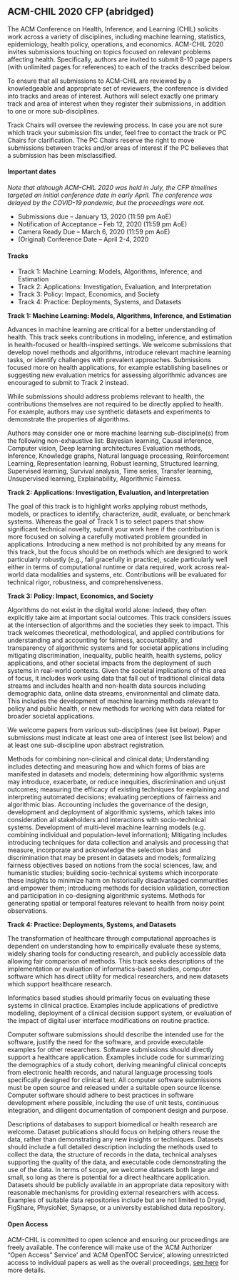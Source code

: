 ## ACM-CHIL 2020 CFP (abridged)

The ACM Conference on Health, Inference, and Learning (CHIL) solicits work across a variety of disciplines, including machine learning, statistics, epidemiology, health policy, operations, and economics. ACM-CHIL 2020 invites submissions touching on topics focused on relevant problems affecting health. Specifically, authors are invited to submit 8-10 page papers (with unlimited pages for references) to each of the tracks described below.

To ensure that all submissions to ACM-CHIL are reviewed by a knowledgeable and appropriate set of reviewers, the conference is divided into tracks and areas of interest. Authors will select exactly one primary track and area of interest when they register their submissions, in addition to one or more sub-disciplines.

Track Chairs will oversee the reviewing process. In case you are not sure which track your submission fits under, feel free to contact the track or PC Chairs for clarification. The PC Chairs reserve the right to move submissions between tracks and/or areas of interest if the PC believes that a submission has been misclassified.

#### Important dates

_Note that although ACM-CHIL 2020 was held in July, the CFP timelines targeted an initial conference date in early April. The conference was delayed by the COVID-19 pandemic, but the proceedings were not._

- Submissions due – January 13, 2020 (11:59 pm AoE)
- Notification of Acceptance – Feb 12, 2020 (11:59 pm AoE)
- Camera Ready Due – March 6, 2020 (11:59 pm AoE)
- (Original) Conference Date – April 2-4, 2020

#### Tracks

- Track 1: Machine Learning: Models, Algorithms, Inference, and Estimation
- Track 2: Applications: Investigation, Evaluation, and Interpretation
- Track 3: Policy: Impact, Economics, and Society
- Track 4: Practice: Deployments, Systems, and Datasets

**Track 1: Machine Learning: Models, Algorithms, Inference, and Estimation**

Advances in machine learning are critical for a better understanding of health. This track seeks contributions in modeling, inference, and estimation in health-focused or health-inspired settings. We welcome submissions that develop novel methods and algorithms, introduce relevant machine learning tasks, or identify challenges with prevalent approaches. Submissions focused more on health applications, for example establishing baselines or suggesting new evaluation metrics for assessing algorithmic advances are encouraged to submit to Track 2 instead.

While submissions should address problems relevant to health, the contributions themselves are not required to be directly applied to health. For example, authors may use synthetic datasets and experiments to demonstrate the properties of algorithms.

Authors may consider one or more machine learning sub-discipline(s) from the following non-exhaustive list: Bayesian learning, Causal inference, Computer vision, Deep learning architectures Evaluation methods, Inference, Knowledge graphs, Natural language processing, Reinforcement Learning, Representation learning, Robust learning, Structured learning, Supervised learning, Survival analysis, Time series, Transfer learning, Unsupervised learning, Explainability, Algorithmic Fairness.

**Track 2: Applications: Investigation, Evaluation, and Interpretation**

The goal of this track is to highlight works applying robust methods, models, or practices to identify, characterize, audit, evaluate, or benchmark systems. Whereas the goal of Track 1 is to select papers that show significant technical novelty, submit your work here if the contribution is more focused on solving a carefully motivated problem grounded in applications. Introducing a new method is not prohibited by any means for this track, but the focus should be on methods which are designed to work particularly robustly (e.g., fail gracefully in practice), scale particularly well either in terms of computational runtime or data required, work across real-world data modalities and systems, etc. Contributions will be evaluated for technical rigor, robustness, and comprehensiveness.

**Track 3: Policy: Impact, Economics, and Society**

Algorithms do not exist in the digital world alone: indeed, they often explicitly take aim at important social outcomes. This track considers issues at the intersection of algorithms and the societies they seek to impact. This track welcomes theoretical, methodological, and applied contributions for understanding and accounting for fairness, accountability, and transparency of algorithmic systems and for societal applications including mitigating discrimination, inequality, public health, health systems, policy applications, and other societal impacts from the deployment of such systems in real-world contexts. Given the societal implications of this area of focus, it includes work using data that fall out of traditional clinical data streams and includes health and non-health data sources including demographic data, online data streams, environmental and climate data. This includes the development of machine learning methods relevant to policy and public health, or new methods for working with data related for broader societal applications.

We welcome papers from various sub-disciplines (see list below). Paper submissions must indicate at least one area of interest (see list below) and at least one sub-discipline upon abstract registration.

Methods for combining non-clinical and clinical data; Understanding includes detecting and measuring how and which forms of bias are manifested in datasets and models; determining how algorithmic systems may introduce, exacerbate, or reduce inequities, discrimination and unjust outcomes; measuring the efficacy of existing techniques for explaining and interpreting automated decisions; evaluating perceptions of fairness and algorithmic bias. Accounting includes the governance of the design, development and deployment of algorithmic systems, which takes into consideration all stakeholders and interactions with socio-technical systems. Development of multi-level machine learning models (e.g. combining individual and population-level information); Mitigating includes introducing techniques for data collection and analysis and processing that measure, incorporate and acknowledge the selection bias and discrimination that may be present in datasets and models; formalizing fairness objectives based on notions from the social sciences, law, and humanistic studies; building socio-technical systems which incorporate these insights to minimize harm on historically disadvantaged communities and empower them; introducing methods for decision validation, correction and participation in co-designing algorithmic systems. Methods for generating spatial or temporal features relevant to health from noisy point observations.

**Track 4: Practice: Deployments, Systems, and Datasets**

The transformation of healthcare through computational approaches is dependent on understanding how to empirically evaluate these systems, widely sharing tools for conducting research, and publicly accessible data allowing fair comparison of methods. This track seeks descriptions of the implementation or evaluation of informatics-based studies, computer software which has direct utility for medical researchers, and new datasets which support healthcare research.

Informatics based studies should primarily focus on evaluating these systems in clinical practice. Examples include applications of predictive modeling, deployment of a clinical decision support system, or evaluation of the impact of digital user interface modifications on routine practice.

Computer software submissions should describe the intended use for the software, justify the need for the software, and provide executable examples for other researchers. Software submissions should directly support a healthcare application. Examples include code for summarizing the demographics of a study cohort, deriving meaningful clinical concepts from electronic health records, and natural language processing tools specifically designed for clinical text. All computer software submissions must be open source and released under a suitable open source license. Computer software should adhere to best practices in software development where possible, including the use of unit tests, continuous integration, and diligent documentation of component design and purpose.

Descriptions of databases to support biomedical or health research are welcome. Dataset publications should focus on helping others reuse the data, rather than demonstrating any new insights or techniques. Datasets should include a full detailed description including the methods used to collect the data, the structure of records in the data, technical analyses supporting the quality of the data, and executable code demonstrating the use of the data. In terms of scope, we welcome datasets both large and small, so long as there is potential for a direct healthcare application. Datasets should be publicly available in an appropriate data repository with reasonable mechanisms for providing external researchers with access. Examples of suitable data repositories include but are not limited to Dryad, FigShare, PhysioNet, Synapse, or a university established data repository.

#### Open Access

ACM-CHIL is committed to open science and ensuring our proceedings are freely available. The conference will make use of the ‘ACM Authorizer “Open Access” Service’ and ‘ACM OpenTOC Service’, allowing unrestricted access to individual papers as well as the overall proceedings, [see here](https://www.acm.org/publications/openaccess) for more details.
